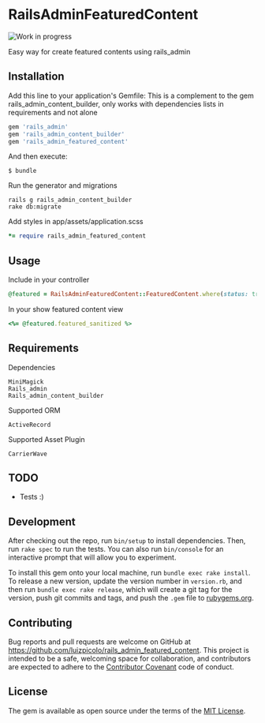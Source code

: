 # RailsAdminFeaturedContent

![Work in progress](http://messages.hellobits.com/warning.svg?message=Work%20in%20progress)

Easy way for create featured contents using rails_admin

## Installation

Add this line to your application's Gemfile:
This is a complement to the gem rails_admin_content_builder, only works with dependencies lists in requirements and not alone

```ruby
gem 'rails_admin'
gem 'rails_admin_content_builder'
gem 'rails_admin_featured_content'
```

And then execute:

    $ bundle

Run the generator and migrations

    rails g rails_admin_content_builder
    rake db:migrate

Add styles in app/assets/application.scss

```ruby
*= require rails_admin_featured_content
```

## Usage

Include in your controller

```ruby
@featured = RailsAdminFeaturedContent::FeaturedContent.where(status: true).first
```

In your show featured content view

```ruby
<%= @featured.featured_sanitized %>
```

## Requirements

Dependencies

    MiniMagick
    Rails_admin
    Rails_admin_content_builder

Supported ORM

    ActiveRecord

Supported Asset Plugin

    CarrierWave


## TODO

 - Tests :)

## Development

After checking out the repo, run `bin/setup` to install dependencies. Then, run `rake spec` to run the tests. You can also run `bin/console` for an interactive prompt that will allow you to experiment.

To install this gem onto your local machine, run `bundle exec rake install`. To release a new version, update the version number in `version.rb`, and then run `bundle exec rake release`, which will create a git tag for the version, push git commits and tags, and push the `.gem` file to [rubygems.org](https://rubygems.org).

## Contributing

Bug reports and pull requests are welcome on GitHub at https://github.com/luizpicolo/rails_admin_featured_content. This project is intended to be a safe, welcoming space for collaboration, and contributors are expected to adhere to the [Contributor Covenant](http://contributor-covenant.org) code of conduct.


## License

The gem is available as open source under the terms of the [MIT License](http://opensource.org/licenses/MIT).
